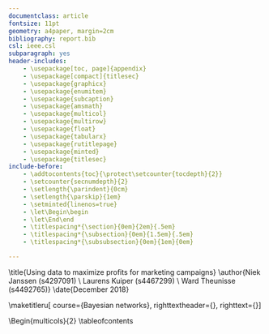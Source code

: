 ```yaml
---
documentclass: article
fontsize: 11pt
geometry: a4paper, margin=2cm
bibliography: report.bib
csl: ieee.csl
subparagraph: yes
header-includes:
    - \usepackage[toc, page]{appendix}
    - \usepackage[compact]{titlesec}
    - \usepackage{graphicx}
    - \usepackage{enumitem}
    - \usepackage{subcaption}
    - \usepackage{amsmath}
    - \usepackage{multicol}
    - \usepackage{multirow}
    - \usepackage{float}
    - \usepackage{tabularx}
    - \usepackage{rutitlepage}
    - \usepackage{minted}
    - \usepackage{titlesec}
include-before:
    - \addtocontents{toc}{\protect\setcounter{tocdepth}{2}}
    - \setcounter{secnumdepth}{2}
    - \setlength{\parindent}{0cm}
    - \setlength{\parskip}{1em}
    - \setminted{linenos=true}
    - \let\Begin\begin
    - \let\End\end
    - \titlespacing*{\section}{0em}{2em}{.5em}
    - \titlespacing*{\subsection}{0em}{1.5em}{.5em}
    - \titlespacing*{\subsubsection}{0em}{1em}{0em}

---
```


\title{Using data to maximize profits for marketing campaigns}
\author{Niek Janssen (s4297091) \\ Laurens Kuiper (s4467299) \\ Ward Theunisse (s4492765)}
\date{December 2018}

\maketitleru[   course={Bayesian networks},
                righttextheader={},
                righttext={}]

\Begin{multicols}{2}
\tableofcontents

